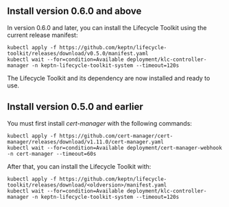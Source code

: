 
## Install version 0.6.0 and above

In version 0.6.0 and later, you can install the Lifecycle Toolkit using the current release manifest:
<!---x-release-please-start-version-->
```
kubectl apply -f https://github.com/keptn/lifecycle-toolkit/releases/download/v0.5.0/manifest.yaml
kubectl wait --for=condition=Available deployment/klc-controller-manager -n keptn-lifecycle-toolkit-system --timeout=120s
```
<!---x-release-please-end-->

The Lifecycle Toolkit and its dependency are now installed and ready to use.

## Install version 0.5.0 and earlier

You must first install *cert-manager* with the following commands:

<!-- 
[cert-manager](https://github.com/cert-manager/cert-manager/releases/download/v1.11.0/cert-manager.yaml)
-->
```
kubectl apply -f https://github.com/cert-manager/cert-manager/releases/download/v1.11.0/cert-manager.yaml
kubectl wait --for=condition=Available deployment/cert-manager-webhook -n cert-manager --timeout=60s
```

After that, you can install the Lifecycle Toolkit <oldversion> with:

```
kubectl apply -f https://github.com/keptn/lifecycle-toolkit/releases/download/<oldversion>/manifest.yaml
kubectl wait --for=condition=Available deployment/klc-controller-manager -n keptn-lifecycle-toolkit-system --timeout=120s
```
